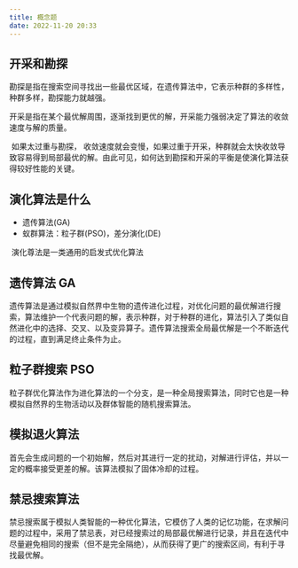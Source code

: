 ```yaml
---
title: 概念题
date: 2022-11-20 20:33
---
```


## 开采和勘探

​ 勘探是指在搜索空间寻找出一些最优区域，在遗传算法中，它表示种群的多样性，种群多样，勘探能力就越强。

​ 开采是指在某个最优解周围，逐渐找到更优的解，开采能力强弱决定了算法的收敛速度与解的质量。

​ 如果太过重与勘探， 收敛速度就会变慢，如果过重于开采，种群就会太快收敛导致容易得到局部最优的解。由此可见，如何达到勘探和开采的平衡是使演化算法获得较好性能的关键。

## 演化算法是什么

- 遗传算法(GA)
- 蚁群算法：粒子群(PSO)，差分演化(DE)

​ 演化尊法是一类通用的启发式优化算法

## 遗传算法 GA

​ 遗传算法是通过模拟自然界中生物的遗传进化过程，对优化问题的最优解进行搜索，算法维护一个代表问题的解，表示种群，对于种群的进化，算法引入了类似自然进化中的选择、交叉、以及变异算子。遗传算法搜索全局最优解是一个不断迭代的过程，直到满足终止条件为止。

## 粒子群搜索 PSO

​ 粒子群优化算法作为进化算法的一个分支，是一种全局搜索算法，同时它也是一种模拟自然界的生物活动以及群体智能的随机搜索算法。

## 模拟退火算法

​ 首先会生成问题的一个初始解，然后对其进行一定的扰动，对解进行评估，并以一定的概率接受更差的解。该算法模拟了固体冷却的过程。

## 禁忌搜索算法

​ 禁忌搜索属于模拟人类智能的一种优化算法，它模仿了人类的记忆功能，在求解问题的过程中，采用了禁忌表，对已经搜索过的局部最优解进行记录，并且在迭代中尽量避免相同的搜索（但不是完全隔绝），从而获得了更广的搜索区间，有利于寻找最优解。
